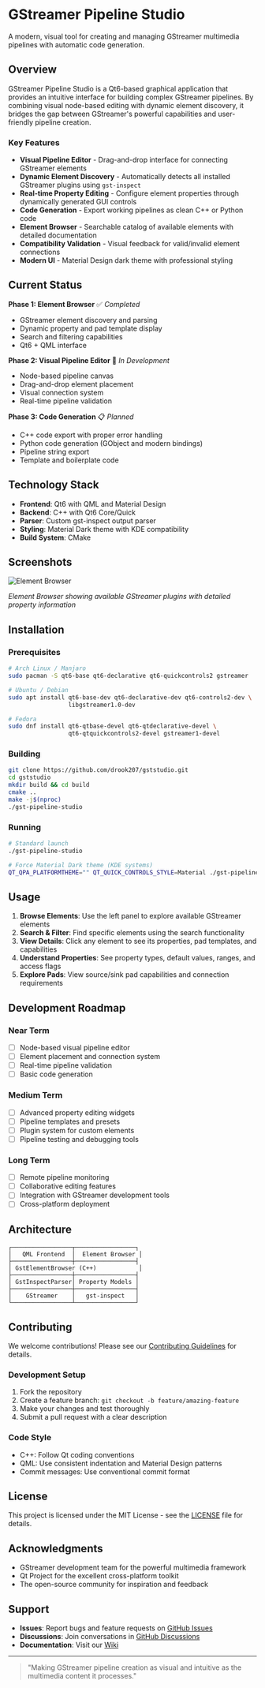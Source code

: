 # GStreamer Pipeline Studio

A modern, visual tool for creating and managing GStreamer multimedia pipelines with
automatic code generation.

## Overview

GStreamer Pipeline Studio is a Qt6-based graphical application that provides an
intuitive interface for building complex GStreamer pipelines. By combining visual
node-based editing with dynamic element discovery, it bridges the gap between
GStreamer's powerful capabilities and user-friendly pipeline creation.

### Key Features

- **Visual Pipeline Editor** - Drag-and-drop interface for connecting GStreamer
  elements
- **Dynamic Element Discovery** - Automatically detects all installed GStreamer
  plugins using `gst-inspect`
- **Real-time Property Editing** - Configure element properties through
  dynamically generated GUI controls
- **Code Generation** - Export working pipelines as clean C++ or Python code
- **Element Browser** - Searchable catalog of available elements with detailed
  documentation
- **Compatibility Validation** - Visual feedback for valid/invalid element
  connections
- **Modern UI** - Material Design dark theme with professional styling

## Current Status

**Phase 1: Element Browser** ✅ *Completed*

- GStreamer element discovery and parsing
- Dynamic property and pad template display
- Search and filtering capabilities
- Qt6 + QML interface

**Phase 2: Visual Pipeline Editor** 🚧 *In Development*

- Node-based pipeline canvas
- Drag-and-drop element placement
- Visual connection system
- Real-time pipeline validation

**Phase 3: Code Generation** 📋 *Planned*

- C++ code export with proper error handling
- Python code generation (GObject and modern bindings)
- Pipeline string export
- Template and boilerplate code

## Technology Stack

- **Frontend**: Qt6 with QML and Material Design
- **Backend**: C++ with Qt6 Core/Quick
- **Parser**: Custom gst-inspect output parser
- **Styling**: Material Dark theme with KDE compatibility
- **Build System**: CMake

## Screenshots

![Element Browser](screenshots/element-browser.png)

*Element Browser showing available GStreamer plugins with detailed property
information*

## Installation

### Prerequisites

```bash
# Arch Linux / Manjaro
sudo pacman -S qt6-base qt6-declarative qt6-quickcontrols2 gstreamer

# Ubuntu / Debian
sudo apt install qt6-base-dev qt6-declarative-dev qt6-controls2-dev \
                 libgstreamer1.0-dev

# Fedora
sudo dnf install qt6-qtbase-devel qt6-qtdeclarative-devel \
                 qt6-qtquickcontrols2-devel gstreamer1-devel
```

### Building

```bash
git clone https://github.com/drook207/gststudio.git
cd gststudio
mkdir build && cd build
cmake ..
make -j$(nproc)
./gst-pipeline-studio
```

### Running

```bash
# Standard launch
./gst-pipeline-studio

# Force Material Dark theme (KDE systems)
QT_QPA_PLATFORMTHEME="" QT_QUICK_CONTROLS_STYLE=Material ./gst-pipeline-studio
```

## Usage

1. **Browse Elements**: Use the left panel to explore available GStreamer elements
2. **Search & Filter**: Find specific elements using the search functionality
3. **View Details**: Click any element to see its properties, pad templates, and
   capabilities
4. **Understand Properties**: See property types, default values, ranges, and
   access flags
5. **Explore Pads**: View source/sink pad capabilities and connection requirements

## Development Roadmap

### Near Term

- [ ] Node-based visual pipeline editor
- [ ] Element placement and connection system
- [ ] Real-time pipeline validation
- [ ] Basic code generation

### Medium Term

- [ ] Advanced property editing widgets
- [ ] Pipeline templates and presets
- [ ] Plugin system for custom elements
- [ ] Pipeline testing and debugging tools

### Long Term

- [ ] Remote pipeline monitoring
- [ ] Collaborative editing features
- [ ] Integration with GStreamer development tools
- [ ] Cross-platform deployment

## Architecture

```text
┌─────────────────┬─────────────────┐
│   QML Frontend  │  Element Browser │
├─────────────────┼─────────────────┤
│ GstElementBrowser (C++)            │
├─────────────────┼─────────────────┤
│ GstInspectParser│ Property Models │
├─────────────────┼─────────────────┤
│    GStreamer    │   gst-inspect   │
└─────────────────┴─────────────────┘
```

## Contributing

We welcome contributions! Please see our [Contributing Guidelines](CONTRIBUTING.md) for details.

### Development Setup

1. Fork the repository
2. Create a feature branch: `git checkout -b feature/amazing-feature`
3. Make your changes and test thoroughly
4. Submit a pull request with a clear description

### Code Style

- C++: Follow Qt coding conventions
- QML: Use consistent indentation and Material Design patterns
- Commit messages: Use conventional commit format

## License

This project is licensed under the MIT License - see the [LICENSE](LICENSE) file for details.

## Acknowledgments

- GStreamer development team for the powerful multimedia framework
- Qt Project for the excellent cross-platform toolkit
- The open-source community for inspiration and feedback

## Support

- **Issues**: Report bugs and feature requests on [GitHub Issues](https://github.com/drook207/gststudio/issues)
- **Discussions**: Join conversations in [GitHub Discussions](https://github.com/drook207/gststudio/discussions)
- **Documentation**: Visit our [Wiki](https://github.com/drook207/gststudio/wiki)

---

> "Making GStreamer pipeline creation as visual and intuitive as the multimedia
> content it processes."
